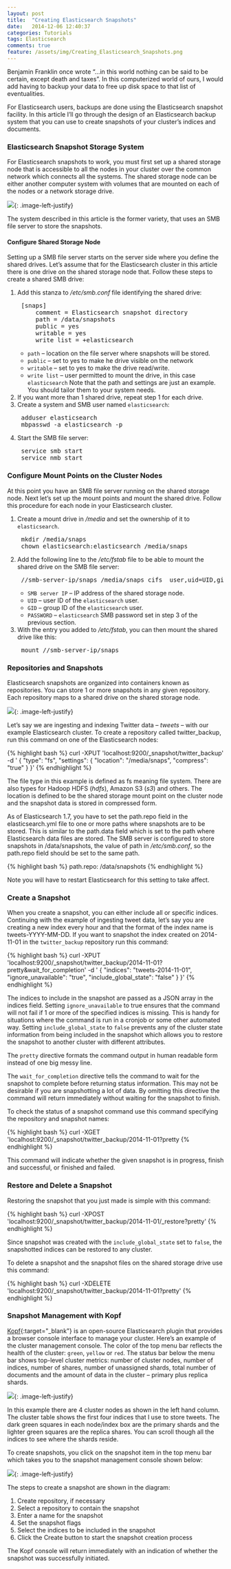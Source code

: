 ```yaml
---
layout: post
title:  "Creating Elasticsearch Snapshots"
date:   2014-12-06 12:40:37
categories: Tutorials
tags: Elasticsearch
comments: true
feature: /assets/img/Creating_Elasticsearch_Snapshots.png
---
```

Benjamin Franklin once wrote “…in this world nothing can be said to be certain, except death and taxes”. In this computerized world of ours, I would add having to backup your data to free up disk space to that list of eventualities.

For Elasticsearch users, backups are done using the Elasticsearch snapshot facility. In this article I’ll go through the design of an Elasticsearch backup system that you can use to create snapshots of your cluster’s indices and documents.

<!--more-->

### Elasticsearch Snapshot Storage System

For Elasticsearch snapshots to work, you must first set up a shared storage node that is accessible to all the nodes in your cluster over the common network which connects all the systems. The shared storage node can be either another computer system with volumes that are mounted on each of the nodes or a network storage drive.

![](/assets/img/Elasticsearch-Shared-Storage.png){: .image-left-justify}

The system described in this article is the former variety, that uses an SMB file server to store the snapshots.

#### Configure Shared Storage Node

Setting up a SMB file server starts on the server side where you define the shared drives. Let’s assume that for the Elasticsearch cluster in this article there is one drive on the shared storage node that. Follow these steps to create a shared SMB drive:

1. Add this stanza to */etc/smb.conf* file identifying the shared drive:   
   <pre>
    [snaps]
        comment = Elasticsearch snapshot directory
        path = /data/snapshots
        public = yes
        writable = yes
        write list = +elasticsearch
   </pre>
   - `path` – location on the file server where snapshots will be stored.
   - `public` – set to yes to make he drive visible on the network
   - `writable` – set to yes to make the drive read/write.
   - `write list` – user permitted to mount the drive, in this case `elasticsearch`
   Note that the path and settings are just an example. You should tailor them to your system needs.
2. If you want more than 1 shared drive, repeat step 1 for each drive.
3. Create a system and SMB user named `elasticsearch`:
   <pre>
    adduser elasticsearch
    mbpasswd -a elasticsearch -p
   </pre>
4. Start the SMB file server:
   <pre>
    service smb start
    service nmb start
   </pre>

### Configure Mount Points on the Cluster Nodes

At this point you have an SMB file server running on the shared storage node.  Next let’s set up the mount points and mount the shared drive. Follow this procedure for each node in your Elasticsearch cluster.

1. Create a mount drive in */media* and set the ownership of it to `elasticsearch`.  
   <pre>
    mkdir /media/snaps
    chown elasticsearch:elasticsearch /media/snaps
   </pre>
2. Add the following line to the */etc/fstab* file to be able to mount the shared drive on the SMB file server:
   <pre>
    //smb-server-ip/snaps /media/snaps cifs  user,uid=UID,gid=GID,rw,exec,suid,auto,username=elasticsearch,password=PASSWORD   0 0
   </pre>
   - `SMB server IP` – IP address of the shared storage node.
   - `UID` – user ID of the `elasticsearch` user.
   - `GID` – group ID of the `elasticsearch` user.
   - `PASSWORD` – `elasticsearch` SMB password set in step 3 of the previous section.
3. With the entry you added to */etc/fstab*, you can then mount the shared drive like this:
   <pre>
    mount //smb-server-ip/snaps
   </pre>

### Repositories and Snapshots

Elasticsearch snapshots are organized into containers known as repositories. You can store 1 or more snapshots in any given repository. Each repository maps to a shared drive on the shared storage node.

![](/assets/img/Repositories-and-Snapshots.png){: .image-left-justify}

Let’s say we are ingesting and indexing Twitter data – *tweets* – with our example Elasticsearch cluster. To create a repository called twitter_backup, run this command on one of the Elasticsearch nodes:

{% highlight bash %}
curl -XPUT 'localhost:9200/_snapshot/twitter_backup' -d '
{
      "type": "fs",
      "settings": {
          "location": "/media/snaps",
          "compress": "true"
      }
}'
{% endhighlight %}

The file type in this example is defined as fs meaning file system. There are also types for Hadoop HDFS (*hdfs*), Amazon S3 (*s3*) and others. The location is defined to be the shared storage mount point on the cluster node and the snapshot data is stored in compressed form.

As of Elasticsearch 1.7, you have to set the path.repo field in the elasticsearch.yml file to one or more paths where snapshots are to be stored. This is similar to the path.data field which is set to the path where Elasticsearch data files are stored. The SMB server is configured to store snapshots in /data/snapshots, the value of path in */etc/smb.conf*, so the  path.repo field should be set to the same path.

{% highlight bash %}
path.repo: /data/snapshots
{% endhighlight %}

Note you will have to restart Elasticsearch for this setting to take affect.

### Create a Snapshot

When you create a snapshot, you can either include all or specific indices. Continuing with the example of ingesting tweet data, let’s say you are creating a new index every hour and that the format of the index name is tweets-YYYY-MM-DD. If you want to snapshot the index created on 2014-11-01 in the `twitter_backup` repository run this command:

{% highlight bash %}
curl -XPUT 'localhost:9200/_snapshot/twitter_backup/2014-11-01?pretty&wait_for_completion' -d '
{
      "indices": "tweets-2014-11-01",
      "ignore_unavailable": "true",
      "include_global_state": "false"
   }
}'
{% endhighlight %}

The indices to include in the snapshot are passed as a JSON array in the indices field. Setting `ignore_unavailable` to true ensures that the command will not fail if 1 or more of the specified indices is missing. This is handy for situations where the command is run in a cronjob or some other automated way. Setting `include_global_state` to `false` prevents any of the cluster state information from being included in the snapshot which allows you to restore the snapshot to another cluster with different attributes.

The `pretty` directive formats the command output in human readable form instead of one big messy line.

The `wait_for_completion` directive tells the command to wait for the snapshot to complete before returning status information. This may not be desirable if you are snapshotting a lot of data. By omitting this directive the command will return immediately without waiting for the snapshot to finish.

To check the status of a snapshot command use this command specifying the repository and snapshot names:

{% highlight bash %}
curl -XGET 'localhost:9200/_snapshot/twitter_backup/2014-11-01?pretty
{% endhighlight %}

This command will indicate whether the given snapshot is in progress, finish and successful, or finished and failed.

### Restore and Delete a Snapshot

Restoring the snapshot that you just made is simple with this command:

{% highlight bash %}
curl -XPOST 'localhost:9200/_snapshot/twitter_backup/2014-11-01/_restore?pretty'
{% endhighlight %}

Since snapshot was created with the `include_global_state` set to `false`, the snapshotted indices can be restored to any cluster.

To delete a snapshot and the snapshot files on the shared storage drive use this command:

{% highlight bash %}
curl -XDELETE 'localhost:9200/_snapshot/twitter_backup/2014-11-01?pretty'
{% endhighlight %}

### Snapshot Management with Kopf

[Kopf](https://github.com/lmenezes/elasticsearch-kopf){:target="_blank"} is an open-source Elasticsearch plugin that provides a browser console interface to manage your cluster. Here’s an example of the cluster management console. The color of the top menu bar reflects the health of the cluster: `green`, `yellow` or `red`. The status bar below the menu bar shows top-level cluster metrics: number of cluster nodes, number of indices, number of shares, number of unassigned shards, total number of documents and the amount of data in the cluster – primary plus replica shards.

![](/assets/img/Kopf-Cluster-Console.png){: .image-left-justify}

In this example there are 4 cluster nodes as shown in the left hand column. The cluster table shows the first four indices that I use to store tweets. The dark green squares in each node/index box are the primary shards and the lighter green squares are the replica shares. You can scroll though all the indices to see where the shards reside.

To create snapshots, you click on the snapshot item in the top menu bar which takes you to the snapshot management console shown below:

![](/assets/img/Kopf-Snapshot-Management-Console.png){: .image-left-justify}

The steps to create a snapshot are shown in the diagram:

1. Create repository, if necessary
2. Select a repository to contain the snapshot
3. Enter a name for the snapshot
4. Set the snapshot flags
5. Select the indices to be included in the snapshot
6. Click the Create button to start the snapshot creation process

The Kopf console will return immediately with an indication of whether the snapshot was successfully initiated.
